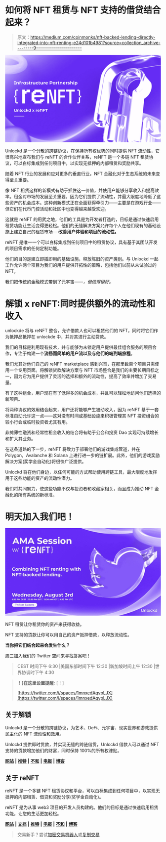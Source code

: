 # 如何将 NFT 租赁与 NFT 支持的借贷结合起来？

> 原文：<https://medium.com/coinmonks/nft-backed-lending-directly-integrated-into-nft-renting-e24d101b4981?source=collection_archive---------9----------------------->

![](img/88d1fb14db2cf9a53cc53e31a63b4602.png)

Unlockd 是一个分散的跨链协议，在保持所有权优势的同时提供 NFT 流动性，它很高兴地宣布我们与 reNFT 的合作伙伴关系，reNFT 是一个多链 NFT 租赁协议，可以白标集成到任何项目中，以实现无抵押的内部租赁和奖励共享。

随着 NFT 行业的发展和应对更多的垂直行业，NFT 金融化对于生态系统的未来变得至关重要。

像 NFT 租赁这样的新模式有助于抓住这一价值，并使用户能够分享收入和提高效率。租金对市场的发展至关重要，因为它们提供了流动性，并最大限度地降低了这些资产的机会成本。这种创新模式正在全面获得牵引力——主要是在游戏行业——但它们在代币门控活动和社区中也变得越来越受欢迎。

这就是 reNFT 的用武之地，他们的工具是为开发者打造的，目标是通过快速启用租赁功能让生活变得更轻松。他们的无缝解决方案允许每个人在他们现有的基础设施上建立自己的租赁市场— **改善用户体验和项目的流动性。**

reNFT 是唯一一个可以白标集成到任何项目中的租赁协议，具有基于其团队开发的项目需求的任何定制功能。

他们的目的是建立即插即用的基础设施，释放陈旧的资产类别。与 Unlockd 一起工作允许两个项目为我们的用户提供开拓性的策略，包括他们以前从未试验过的 NFT。

我们把传统的金融模式带到了元宇宙——*，但做得很好。*

# 解锁 x reNFT:同时提供额外的流动性和收入

unlockde 将与 reNFT 整合，允许借款人也可以租赁他们的 NFT，同时将它们作为抵押品抵押在 unlockde 中，并对其进行主动贷款。

我们的目标是利用现有技术，并与能够为未锁定用户提供最佳组合服务的项目合作，专注于构建一个**流畅而简单的用户流以及与他们的端到端旅程**。

我们尤其对他们自己的 reNFT marketplace 感到兴奋，在那里数百个项目只需使用一个专用页面。将解锁贷款解决方案与 NFT 市场整合是我们的主要长期目标之一，因为它为用户提供了灵活的选择和额外的流动性，提高了效率并增加了交易量。

有了这种组合，用户现在有了低得多的机会成本，并且可以轻松地访问他们选择的新项目。

将两种协议的效用结合起来，用户还将能够产生被动收入，因为 reNFT 基于一套标准自动允许这一点——这对没有时间或基础设施来积极管理其 NFT 投资组合的较小行会或临时投资者尤其有用。

非摊薄性融资和经常性租金收入的结合将有助于公会和投资 Dao 实现可持续增长和扩大其业务。

在这条道路的下一步，reNFT 将致力于部署他们的游戏集成管道，并在 Polygon，Avalanche 和 Solana 上进行进一步的链扩展。此外，他们的游戏奖励解决方案(奖学金自动化)将很快广泛提供。

Unlockd 将在他们身边，以任何可能的方式帮助使用跨链工具，最大限度地发挥用于这些功能的资产的流动性潜力。

我们将共同努力，使这些功能不仅与投资者和收藏家相关，而且成为推动 NFT 金融化的所有系统的新标准。

# 明天加入我们吧！

![](img/1a0e851f7163d40c39936f28ec1afcd2.png)

NFT 租赁让你租赁你的资产来获得收益。

NFT 支持的贷款让你可以用自己的资产抵押借款，以释放流动性。

**当你把它们结合起来会发生什么？**

周三加入我们的 Twitter 空间来寻找答案吧！

> CEST 时间下午 6:30 |美国东部时间下午 12:30 |新加坡时间上午 12:30 |世界协调时下午 4:30

> **！]在这里设置提醒:** [！]
> 
> [https://twitter.com/i/spaces/1mnxedAqvpLJX](https://twitter.com/i/spaces/1mnxedAqvpLJX)

## 关于解锁

Unlockd 是一个分散的跨链协议，为艺术、DeFi、元宇宙、现实世界和游戏提供民主化的 NFT 流动性和效用。

Unlockd 提供即时贷款，并实现无缝的跨链借贷，Unlockd 借款人可以通过 NFT 支持的贷款增加他们的财富，同时保持 100%的所有权津贴。

[**网站**](https://unlockd.finance/) **|** [**推特**](https://twitter.com/Unlockd_Finance) **|** [**不和**](http://discord.gg/unlockd) **|** [**电报**](http://t.me/unlockd_finance) **|** [**博客**](https://unlockd-finance.medium.com/)

## **关于 reNFT**

reNFT 是一个多链 NFT 租赁协议和平台，可以白标集成到任何项目中，以实现无抵押的内部租赁、借贷和奖励分享(奖学金自动化)。

reNFT 是为从事 web3 项目的开发人员构建的。他们的目标是通过快速启用租赁功能，让您的生活更加轻松。

[**网站**](https://www.renft.io/) **|** [**文档**](https://docs.renft.io/) **|** [**推特**](https://twitter.com/renftlabs) **|** [**电报**](https://t.me/renftlabs) **|** [**不和**](https://discord.com/invite/4Ab8tknmhf) **|** [**博客**](https://medium.com/renftlabs)

> 交易新手？尝试[加密交易机器人](/coinmonks/crypto-trading-bot-c2ffce8acb2a)或[复制交易](/coinmonks/top-10-crypto-copy-trading-platforms-for-beginners-d0c37c7d698c)